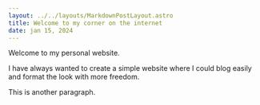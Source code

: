 ```yaml
---
layout: ../../layouts/MarkdownPostLayout.astro
title: Welcome to my corner on the internet
date: jan 15, 2024
---
```



Welcome to my personal website. 

I have always wanted to create a simple website where I could blog easily and format the look with more freedom.   

This is another paragraph.
  
